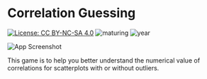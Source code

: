 # Correlation Guessing

[![License: CC BY-NC-SA 4.0](https://img.shields.io/badge/License-CC%20BY--NC--SA%204.0-lightgrey.svg)](https://creativecommons.org/licenses/by-nc-sa/4.0/) ![maturing](https://img.shields.io/badge/lifecycle-maturing-blue) ![year](https://img.shields.io/badge/year-2017-lightgrey)

![App Screenshot](https://sites.psu.edu/shinyapps/files/2019/09/Screen-Shot-2019-09-10-at-4.12.48-PM.png)

This game is to help you better understand the numerical value of correlations for scatterplots with or without outliers.
